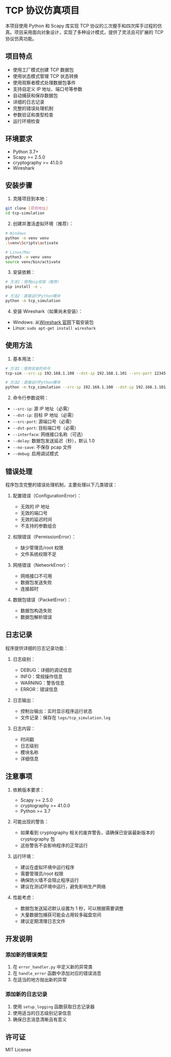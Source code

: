 # TCP 协议仿真项目

本项目使用 Python 和 Scapy 库实现 TCP 协议的三次握手和四次挥手过程的仿真。项目采用面向对象设计，实现了多种设计模式，提供了灵活且可扩展的 TCP 协议仿真功能。

## 项目特点

- 使用工厂模式创建 TCP 数据包
- 使用状态模式管理 TCP 状态转换
- 使用观察者模式处理数据包事件
- 支持自定义 IP 地址、端口号等参数
- 自动捕获和保存数据包
- 详细的日志记录
- 完整的错误处理机制
- 参数验证和类型检查
- 运行环境检查

## 环境要求

- Python 3.7+
- Scapy >= 2.5.0
- cryptography >= 41.0.0
- Wireshark

## 安装步骤

1. 克隆项目到本地：

```bash
git clone [项目地址]
cd tcp-simulation
```

2. 创建并激活虚拟环境（推荐）：

```bash
# Windows
python -m venv venv
.\venv\Scripts\activate

# Linux/Mac
python3 -m venv venv
source venv/bin/activate
```

3. 安装依赖：

```bash
# 方法1：使用pip安装（推荐）
pip install -e .

# 方法2：直接运行Python模块
python -m tcp_simulation
```

4. 安装 Wireshark（如果尚未安装）：

- Windows: 从[Wireshark 官网](https://www.wireshark.org/download.html)下载安装包
- Linux: `sudo apt-get install wireshark`

## 使用方法

1. 基本用法：

```bash
# 方法1：使用安装的命令
tcp-sim --src-ip 192.168.1.100 --dst-ip 192.168.1.101 --src-port 12345 --dst-port 80

# 方法2：直接运行Python模块
python -m tcp_simulation --src-ip 192.168.1.100 --dst-ip 192.168.1.101 --src-port 12345 --dst-port 80
```

2. 命令行参数说明：

- `--src-ip`: 源 IP 地址（必需）
- `--dst-ip`: 目标 IP 地址（必需）
- `--src-port`: 源端口号（必需）
- `--dst-port`: 目标端口号（必需）
- `--interface`: 网络接口名称（可选）
- `--delay`: 数据包发送延迟（秒），默认 1.0
- `--no-save`: 不保存 pcap 文件
- `--debug`: 启用调试模式

## 错误处理

程序包含完整的错误处理机制，主要处理以下几类错误：

1. 配置错误（ConfigurationError）：

   - 无效的 IP 地址
   - 无效的端口号
   - 无效的延迟时间
   - 不支持的参数组合

2. 权限错误（PermissionError）：

   - 缺少管理员/root 权限
   - 文件系统权限不足

3. 网络错误（NetworkError）：

   - 网络接口不可用
   - 数据包发送失败
   - 连接超时

4. 数据包错误（PacketError）：
   - 数据包构造失败
   - 数据包解析错误

## 日志记录

程序提供详细的日志记录功能：

1. 日志级别：

   - DEBUG：详细的调试信息
   - INFO：常规操作信息
   - WARNING：警告信息
   - ERROR：错误信息

2. 日志输出：

   - 控制台输出：实时显示程序运行状态
   - 文件记录：保存在 `logs/tcp_simulation.log`

3. 日志内容：
   - 时间戳
   - 日志级别
   - 模块名称
   - 详细信息

## 注意事项

1. 依赖版本要求：

   - Scapy >= 2.5.0
   - cryptography >= 41.0.0
   - Python >= 3.7

2. 可能出现的警告：

   - 如果看到 cryptography 相关的废弃警告，请确保已安装最新版本的 cryptography 包
   - 这些警告不会影响程序的正常运行

3. 运行环境：

   - 建议在虚拟环境中运行程序
   - 需要管理员/root 权限
   - 确保防火墙不会阻止程序运行
   - 建议在测试环境中运行，避免影响生产网络

4. 性能考虑：
   - 数据包发送延迟默认设置为 1 秒，可以根据需要调整
   - 大量数据包捕获可能会占用较多磁盘空间
   - 建议定期清理日志文件

## 开发说明

### 添加新的错误类型

1. 在 `error_handler.py` 中定义新的异常类
2. 在 `handle_error` 函数中添加对应的错误消息
3. 在适当的地方抛出新的异常

### 添加新的日志记录

1. 使用 `setup_logging` 函数获取日志记录器
2. 使用适当的日志级别记录信息
3. 确保日志消息清晰且有意义

## 许可证

MIT License
